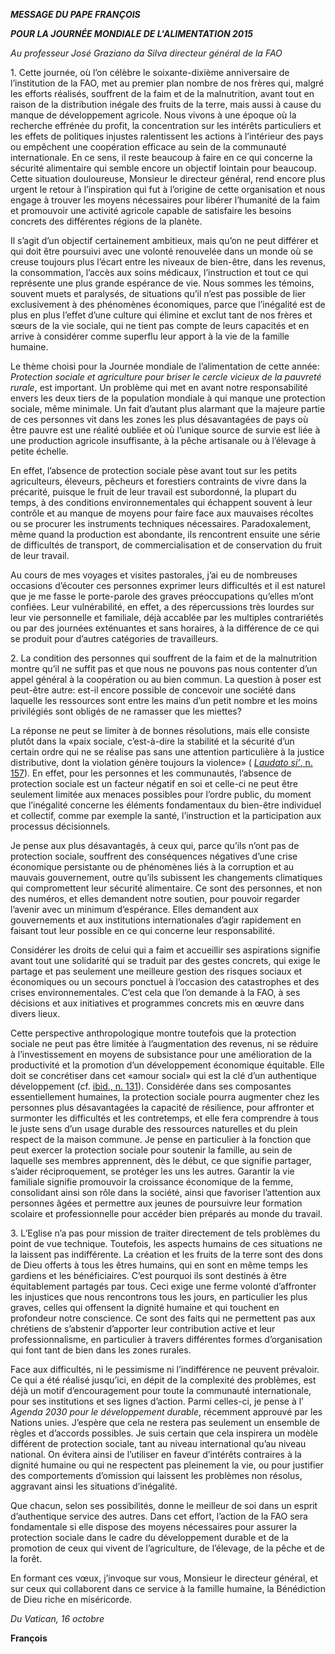 ***MESSAGE DU PAPE FRANÇOIS***

***POUR LA JOURNÉE MONDIALE DE L'ALIMENTATION 2015***

*Au professeur José Graziano da Silva directeur général de la FAO*

1\. Cette journée, où l’on célèbre le soixante-dixième anniversaire de l’institution de la FAO, met au premier plan nombre de nos frères qui, malgré les efforts réalisés, souffrent de la faim et de la malnutrition, avant tout en raison de la distribution inégale des fruits de la terre, mais aussi à cause du manque de développement agricole. Nous vivons à une époque où la recherche effrénée du profit, la concentration sur les intérêts particuliers et les effets de politiques injustes ralentissent les actions à l’intérieur des pays ou empêchent une coopération efficace au sein de la communauté internationale. En ce sens, il reste beaucoup à faire en ce qui concerne la sécurité alimentaire qui semble encore un objectif lointain pour beaucoup. Cette situation douloureuse, Monsieur le directeur général, rend encore plus urgent le retour à l’inspiration qui fut à l’origine de cette organisation et nous engage à trouver les moyens nécessaires pour libérer l’humanité de la faim et promouvoir une activité agricole capable de satisfaire les besoins concrets des différentes régions de la planète.

Il s’agit d’un objectif certainement ambitieux, mais qu’on ne peut différer et qui doit être poursuivi avec une volonté renouvelée dans un monde où se creuse toujours plus l’écart entre les niveaux de bien-être, dans les revenus, la consommation, l’accès aux soins médicaux, l’instruction et tout ce qui représente une plus grande espérance de vie. Nous sommes les témoins, souvent muets et paralysés, de situations qu’il n’est pas possible de lier exclusivement à des phénomènes économiques, parce que l’inégalité est de plus en plus l’effet d’une culture qui élimine et exclut tant de nos frères et sœurs de la vie sociale, qui ne tient pas compte de leurs capacités et en arrive à considérer comme superflu leur apport à la vie de la famille humaine.

Le thème choisi pour la Journée mondiale de l’alimentation de cette année: *Protection sociale et agriculture pour briser le cercle vicieux de la pauvreté rurale*, est important. Un problème qui met en avant notre responsabilité envers les deux tiers de la population mondiale à qui manque une protection sociale, même minimale. Un fait d’autant plus alarmant que la majeure partie de ces personnes vit dans les zones les plus désavantagées de pays où être pauvre est une réalité oubliée et où l’unique source de survie est liée à une production agricole insuffisante, à la pêche artisanale ou à l’élevage à petite échelle.

En effet, l’absence de protection sociale pèse avant tout sur les petits agriculteurs, éleveurs, pêcheurs et forestiers contraints de vivre dans la précarité, puisque le fruit de leur travail est subordonné, la plupart du temps, à des conditions environnementales qui échappent souvent à leur contrôle et au manque de moyens pour faire face aux mauvaises récoltes ou se procurer les instruments techniques nécessaires. Paradoxalement, même quand la production est abondante, ils rencontrent ensuite une série de difficultés de transport, de commercialisation et de conservation du fruit de leur travail.

Au cours de mes voyages et visites pastorales, j’ai eu de nombreuses occasions d’écouter ces personnes exprimer leurs difficultés et il est naturel que je me fasse le porte-parole des graves préoccupations qu’elles m’ont confiées. Leur vulnérabilité, en effet, a des répercussions très lourdes sur leur vie personnelle et familiale, déjà accablée par les multiples contrariétés ou par des journées exténuantes et sans horaires, à la différence de ce qui se produit pour d’autres catégories de travailleurs.

2\. La condition des personnes qui souffrent de la faim et de la malnutrition montre qu’il ne suffit pas et que nous ne pouvons pas nous contenter d’un appel général à la coopération ou au bien commun. La question à poser est peut-être autre: est-il encore possible de concevoir une société dans laquelle les ressources sont entre les mains d’un petit nombre et les moins privilégiés sont obligés de ne ramasser que les miettes?

La réponse ne peut se limiter à de bonnes résolutions, mais elle consiste plutôt dans la «paix sociale, c’est-à-dire la stabilité et la sécurité d’un certain ordre qui ne se réalise pas sans une attention particulière à la justice distributive, dont la violation génère toujours la violence» ( [*Laudato si’*, n. 157](http://w2.vatican.va/content/francesco/fr/encyclicals/documents/papa-francesco_20150524_enciclica-laudato-si.html#157.)). En effet, pour les personnes et les communautés, l’absence de protection sociale est un facteur négatif en soi et celle-ci ne peut être seulement limitée aux menaces possibles pour l’ordre public, du moment que l’inégalité concerne les éléments fondamentaux du bien-être individuel et collectif, comme par exemple la santé, l’instruction et la participation aux processus décisionnels.

Je pense aux plus désavantagés, à ceux qui, parce qu’ils n’ont pas de protection sociale, souffrent des conséquences négatives d’une crise économique persistante ou de phénomènes liés à la corruption et au mauvais gouvernement, outre qu’ils subissent les changements climatiques qui compromettent leur sécurité alimentaire. Ce sont des personnes, et non des numéros, et elles demandent notre soutien, pour pouvoir regarder l’avenir avec un minimum d’espérance. Elles demandent aux gouvernements et aux institutions internationales d’agir rapidement en faisant tout leur possible en ce qui concerne leur responsabilité.

Considérer les droits de celui qui a faim et accueillir ses aspirations signifie avant tout une solidarité qui se traduit par des gestes concrets, qui exige le partage et pas seulement une meilleure gestion des risques sociaux et économiques ou un secours ponctuel à l’occasion des catastrophes et des crises environnementales. C’est cela que l’on demande à la FAO, à ses décisions et aux initiatives et programmes concrets mis en œuvre dans divers lieux.

Cette perspective anthropologique montre toutefois que la protection sociale ne peut pas être limitée à l’augmentation des revenus, ni se réduire à l’investissement en moyens de subsistance pour une amélioration de la productivité et la promotion d’un développement économique équitable. Elle doit se concrétiser dans cet «amour social» qui est la clé d’un authentique développement (cf. [ibid., n. 131](http://w2.vatican.va/content/francesco/fr/encyclicals/documents/papa-francesco_20150524_enciclica-laudato-si.html#_ftnref131)). Considérée dans ses composantes essentiellement humaines, la protection sociale pourra augmenter chez les personnes plus désavantagées la capacité de résilience, pour affronter et surmonter les difficultés et les contretemps, et elle fera comprendre à tous le juste sens d’un usage durable des ressources naturelles et du plein respect de la maison commune. Je pense en particulier à la fonction que peut exercer la protection sociale pour soutenir la famille, au sein de laquelle ses membres apprennent, dès le début, ce que signifie partager, s’aider réciproquement, se protéger les uns les autres. Garantir la vie familiale signifie promouvoir la croissance économique de la femme, consolidant ainsi son rôle dans la société, ainsi que favoriser l’attention aux personnes âgées et permettre aux jeunes de poursuivre leur formation scolaire et professionnelle pour accéder bien préparés au monde du travail.

3\. L’Eglise n’a pas pour mission de traiter directement de tels problèmes du point de vue technique. Toutefois, les aspects humains de ces situations ne la laissent pas indifférente. La création et les fruits de la terre sont des dons de Dieu offerts à tous les êtres humains, qui en sont en même temps les gardiens et les bénéficiaires. C’est pourquoi ils sont destinés à être équitablement partagés par tous. Ceci exige une ferme volonté d’affronter les injustices que nous rencontrons tous les jours, en particulier les plus graves, celles qui offensent la dignité humaine et qui touchent en profondeur notre conscience. Ce sont des faits qui ne permettent pas aux chrétiens de s’abstenir d’apporter leur contribution active et leur professionnalisme, en particulier à travers différentes formes d’organisation qui font tant de bien dans les zones rurales.

Face aux difficultés, ni le pessimisme ni l’indifférence ne peuvent prévaloir. Ce qui a été réalisé jusqu’ici, en dépit de la complexité des problèmes, est déjà un motif d’encouragement pour toute la communauté internationale, pour ses institutions et ses lignes d’action. Parmi celles-ci, je pense à l’ *Agenda 2030 pour le développement durable*, récemment approuvé par les Nations unies. J’espère que cela ne restera pas seulement un ensemble de règles et d’accords possibles. Je suis certain que cela inspirera un modèle différent de protection sociale, tant au niveau international qu’au niveau national. On évitera ainsi de l’utiliser en faveur d’intérêts contraires à la dignité humaine ou qui ne respectent pas pleinement la vie, ou pour justifier des comportements d’omission qui laissent les problèmes non résolus, aggravant ainsi les situations d’inégalité.

Que chacun, selon ses possibilités, donne le meilleur de soi dans un esprit d’authentique service des autres. Dans cet effort, l’action de la FAO sera fondamentale si elle dispose des moyens nécessaires pour assurer la protection sociale dans le cadre du développement durable et de la promotion de ceux qui vivent de l’agriculture, de l’élevage, de la pêche et de la forêt.

En formant ces vœux, j’invoque sur vous, Monsieur le directeur général, et sur ceux qui collaborent dans ce service à la famille humaine, la Bénédiction de Dieu riche en miséricorde.

*Du Vatican, 16 octobre*

**François**